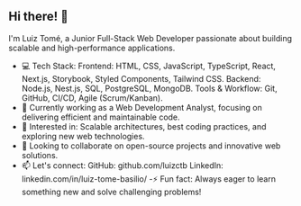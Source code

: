 ## Hi there! 👋
I'm Luiz Tomé, a Junior Full-Stack Web Developer passionate about building scalable and high-performance applications.
- 💻 Tech Stack:
Frontend: HTML, CSS, JavaScript, TypeScript, React, Next.js, Storybook, Styled Components, Tailwind CSS.
Backend: Node.js, Nest.js, SQL, PostgreSQL, MongoDB.
Tools & Workflow: Git, GitHub, CI/CD, Agile (Scrum/Kanban).
- 🚀 Currently working as a Web Development Analyst, focusing on delivering efficient and maintainable code.
- 🎯 Interested in: Scalable architectures, best coding practices, and exploring new web technologies.
- 🤝 Looking to collaborate on open-source projects and innovative web solutions.
- 📫 Let's connect:
GitHub: github.com/luizctb
LinkedIn: linkedin.com/in/luiz-tome-basilio/
-⚡ Fun fact: Always eager to learn something new and solve challenging problems!
